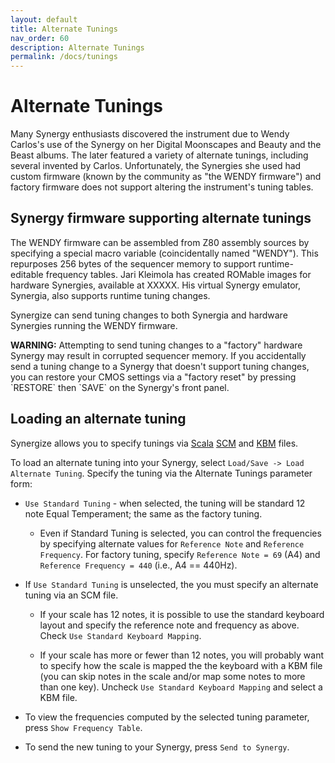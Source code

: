 ```yaml
---
layout: default
title: Alternate Tunings
nav_order: 60
description: Alternate Tunings
permalink: /docs/tunings
---
```


# Alternate Tunings

Many Synergy enthusiasts discovered the instrument due to Wendy Carlos's use of the Synergy on her Digital Moonscapes and Beauty and the Beast albums.   The later featured a variety of alternate tunings, including several invented by Carlos. Unfortunately, the Synergies she used had custom firmware (known by the community as "the WENDY firmware") and factory firmware does not support altering the instrument's tuning tables.

## Synergy firmware supporting alternate tunings

The WENDY firmware can be assembled from Z80 assembly sources by specifying a special macro variable (coincidentally named "WENDY").  This repurposes 256 bytes of the sequencer memory to support runtime-editable frequency tables.   Jari Kleimola has created ROMable images for hardware Synergies, available at XXXXX.   His virtual Synergy emulator, Synergia, also supports runtime tuning changes.

Synergize can send tuning changes to both Synergia and hardware Synergies running the WENDY firmware.

<p class="callout">
<b>WARNING:</b> Attempting to send tuning changes to a "factory" hardware Synergy may result in
  corrupted sequencer memory.  If you accidentally send a tuning change to a Synergy that doesn't
  support tuning  changes, you can restore your CMOS settings via a "factory reset" by pressing
  `RESTORE` then `SAVE` on the Synergy's front panel.
</p>

## Loading an alternate tuning

Synergize allows you to specify tunings via [Scala](http://www.huygens-fokker.org/scala/) [SCM](http://www.huygens-fokker.org/scala/scl_format.html) and [KBM](http://www.huygens-fokker.org/scala/help.htm#mappings) files. 

To load an alternate tuning into your Synergy, select `Load/Save -> Load Alternate Tuning`. Specify the tuning via the Alternate Tunings parameter form:

* `Use Standard Tuning` - when selected, the tuning will be standard 12 note Equal Temperament; the same as the factory tuning.

   * Even if Standard Tuning is selected, you can control the frequencies by specifying alternate values
     for `Reference Note` and `Reference Frequency`.  For factory tuning, specify
     `Reference Note = 69` (A4)  and `Reference Frequency = 440` (i.e., A4 == 440Hz). 

* If `Use Standard Tuning` is unselected, the you must specify an alternate tuning via an SCM file.

   * If your scale has 12 notes, it is possible to use the standard keyboard layout and specify the
     reference note and frequency as above. Check `Use Standard Keyboard Mapping`.

   * If your scale has more or fewer than 12 notes, you will probably want to specify how the scale
     is mapped the the keyboard with a KBM file (you can skip notes in the scale and/or map some
     notes to more than one key).  Uncheck `Use Standard Keyboard Mapping` and
     select a KBM file. 

* To view the frequencies computed by the selected tuning parameter, press `Show Frequency Table`.  

* To send the new tuning to your Synergy, press `Send to Synergy`.



